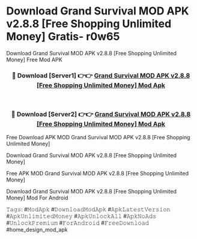 # Download Grand Survival MOD APK v2.8.8 [Free Shopping Unlimited Money] Gratis- r0w65
Download Grand Survival MOD APK v2.8.8 [Free Shopping Unlimited Money] Free Mod APK

<div align="center">
<h3>🔴 Download [Server1] 👉👉 <a href="https://apk-comot.site?title=Grand_Survival_MOD_APK_v2.8.8_[Free_Shopping_Unlimited_Money]">Grand Survival MOD APK v2.8.8 [Free Shopping Unlimited Money] Mod Apk</a></h3><br>

<h3>🔴 Download [Server2] 👉👉 <a href="https://apk-comot.site?title=Grand_Survival_MOD_APK_v2.8.8_[Free_Shopping_Unlimited_Money]">Grand Survival MOD APK v2.8.8 [Free Shopping Unlimited Money] Mod Apk</a></h3>
</div>


Free Download APK MOD Grand Survival MOD APK v2.8.8 [Free Shopping Unlimited Money]

Download Grand Survival MOD APK v2.8.8 [Free Shopping Unlimited Money] 

Free APK MOD Grand Survival MOD APK v2.8.8 [Free Shopping Unlimited Money] 

Download Grand Survival MOD APK v2.8.8 [Free Shopping Unlimited Money] Mod For Android

𝚃𝚊𝚐𝚜: #𝙼𝚘𝚍𝙰𝚙𝚔 #𝙳𝚘𝚠𝚗𝚕𝚘𝚊𝚍𝙼𝚘𝚍𝙰𝚙𝚔 #𝙰𝚙𝚔𝙻𝚊𝚝𝚎𝚜𝚝𝚅𝚎𝚛𝚜𝚒𝚘𝚗 #𝙰𝚙𝚔𝚄𝚗𝚕𝚒𝚖𝚒𝚝𝚎𝚍𝙼𝚘𝚗𝚎𝚢 #𝙰𝚙𝚔𝚄𝚗𝚕𝚘𝚌𝚔𝙰𝚕𝚕 #𝙰𝚙𝚔𝙽𝚘𝙰𝚍𝚜 #𝚄𝚗𝚕𝚘𝚌𝚔𝙿𝚛𝚎𝚖𝚒𝚞𝚖 #𝙵𝚘𝚛𝙰𝚗𝚍𝚛𝚘𝚒𝚍 #𝙵𝚛𝚎𝚎𝙳𝚘𝚠𝚗𝚕𝚘𝚊𝚍 #home_design_mod_apk